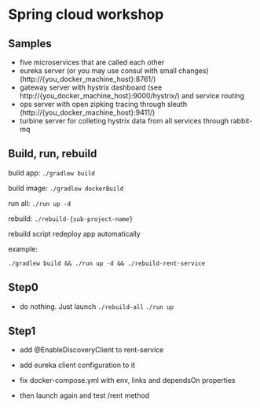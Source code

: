 # Spring cloud workshop

## Samples

 * five microservices that are called each other
 * eureka server (or you may use consul with small changes) (http://{you_docker_machine_host}:8761/)
 * gateway server with hystrix dashboard (see http://{you_docker_machine_host}:9000/hystrix/) and service routing
 * ops server with open zipking tracing through sleuth (http://{you_docker_machine_host}:9411/)
 * turbine server for colleting hystrix data from all services through rabbit-mq

## Build, run, rebuild

build app:   `./gradlew build`

build image: `./gradlew dockerBuild`

run all:     `./run up -d`

rebuild:     `./rebuild-{sub-project-name}`

rebuild script redeploy app automatically

example:

    ./gradlew build && ./run up -d && ./rebuild-rent-service

## Step0

* do nothing. Just launch `./rebuild-all` `./run up`

## Step1

* add @EnableDiscoveryClient to rent-service
* add eureka client configuration to it
* fix docker-compose.yml with env, links and dependsOn properties

* then launch again and test /rent method